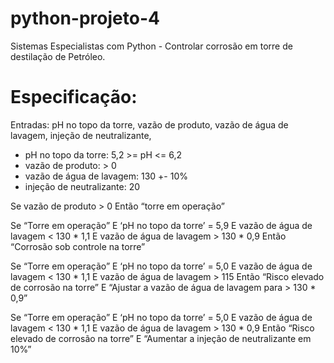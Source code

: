 # python-projeto-4
Sistemas Especialistas com Python - Controlar corrosão em torre de destilação de Petróleo.

# Especificação:

Entradas: pH no topo da torre, vazão de produto, vazão de água de lavagem, injeção de neutralizante,  
- pH no topo da torre: 5,2 >= pH <= 6,2
- vazão de produto: > 0
- vazão de água de lavagem:  130 +- 10%
- injeção de neutralizante:  20
 
 
Se vazão de produto > 0
Então “torre em operação”
 
Se “Torre em operação”
E ‘pH no topo da torre’ = 5,9
E vazão de água de lavagem < 130 * 1,1
E vazão de água de lavagem > 130 * 0,9
Então “Corrosão sob controle na torre”
 
Se “Torre em operação”
E ‘pH no topo da torre’ = 5,0
E vazão de água de lavagem < 130 * 1,1
E vazão de água de lavagem > 115
Então “Risco elevado de corrosão na torre”
E “Ajustar a vazão de água de lavagem para > 130 * 0,9”
 
Se “Torre em operação”
E ‘pH no topo da torre’ = 5,0
E vazão de água de lavagem < 130 * 1,1
E vazão de água de lavagem > 130 * 0,9
Então “Risco elevado de corrosão na torre”
E “Aumentar a injeção de neutralizante em 10%”
